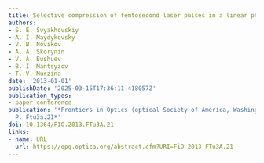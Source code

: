 ```yaml
---
title: Selective compression of femtosecond laser pulses in a linear photonic crystal
authors:
- S. E. Svyakhovskiy
- A. I. Maydykovsky
- V. B. Novikov
- A. A. Skorynin
- V. A. Bushuev
- B. I. Mantsyzov
- T. V. Murzina
date: '2013-01-01'
publishDate: '2025-03-15T17:36:11.418057Z'
publication_types:
- paper-conference
publication: '*Frontiers in Optics (optical Society of America, Washington, DC, 2013),
  P. Ftu3a.21*'
doi: 10.1364/FIO.2013.FTu3A.21
links:
- name: URL
  url: https://opg.optica.org/abstract.cfm?URI=FiO-2013-FTu3A.21
---
```


